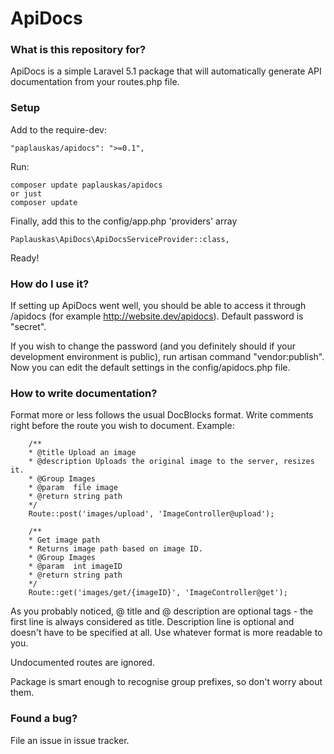 # ApiDocs #

### What is this repository for? ###

ApiDocs is a simple Laravel 5.1 package that will automatically generate API documentation from your routes.php file.

### Setup ###

Add to the require-dev:
~~~
"paplauskas/apidocs": ">=0.1",
~~~

Run:
~~~
composer update paplauskas/apidocs
or just
composer update
~~~

Finally, add this to the config/app.php 'providers' array
~~~
Paplauskas\ApiDocs\ApiDocsServiceProvider::class,
~~~


Ready!

### How do I use it? ###

If setting up ApiDocs went well, you should be able to access it through /apidocs (for example http://website.dev/apidocs). Default password is "secret".

If you wish to change the password (and you definitely should if your development environment is public), run artisan command "vendor:publish". Now you can edit the default settings in the config/apidocs.php file.

### How to write documentation? ###

Format more or less follows the usual DocBlocks format. Write comments right before the route you wish to document. Example:

~~~
    /**
    * @title Upload an image
    * @description Uploads the original image to the server, resizes it.
    * @Group Images
    * @param  file image
    * @return string path
    */
    Route::post('images/upload', 'ImageController@upload');

    /**
    * Get image path
    * Returns image path based on image ID.
    * @Group Images
    * @param  int imageID
    * @return string path
    */
    Route::get('images/get/{imageID}', 'ImageController@get');
~~~

As you probably noticed, @ title and @ description are optional tags - the first line is always considered as title.
Description line is optional and doesn't have to be specified at all. Use whatever format is more readable to you.

Undocumented routes are ignored.

Package is smart enough to recognise group prefixes, so don't worry about them.

### Found a bug? ###

File an issue in issue tracker.
